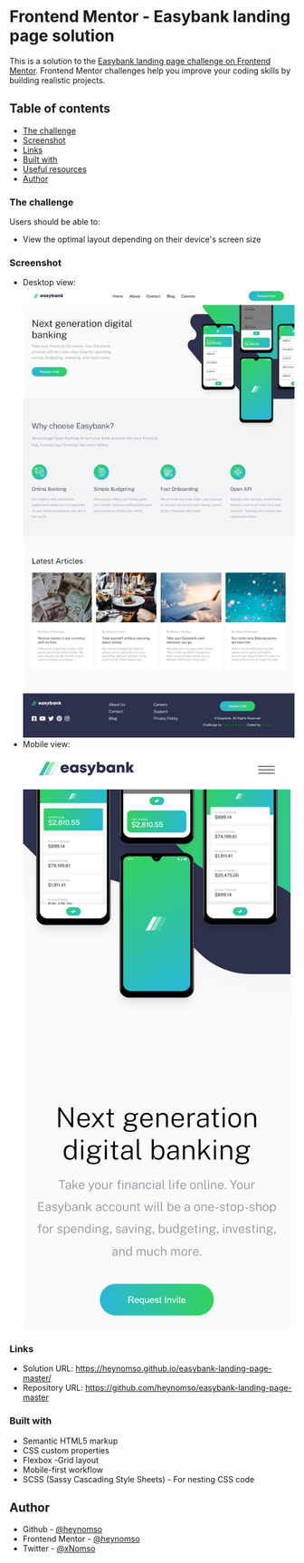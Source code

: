 # Frontend Mentor - Easybank landing page solution

This is a solution to the [Easybank landing page challenge on Frontend Mentor](https://www.frontendmentor.io/challenges/easybank-landing-page-WaUhkoDN). Frontend Mentor challenges help you improve your coding skills by building realistic projects. 

## Table of contents
  - [The challenge](#the-challenge)
  - [Screenshot](#screenshot)
  - [Links](#links)
  - [Built with](#built-with)
  - [Useful resources](#useful-resources)
-   [Author](#author)

### The challenge

Users should be able to:
- View the optimal layout depending on their device's screen size

### Screenshot

- Desktop view: ![Alt text](<output/Desktop view.png>)
- Mobile view: ![Alt text](<output/mobile view.png>)

### Links

- Solution URL: https://heynomso.github.io/easybank-landing-page-master/
- Repository URL: https://github.com/heynomso/easybank-landing-page-master

### Built with

- Semantic HTML5 markup
- CSS custom properties
- Flexbox
-Grid layout
- Mobile-first workflow
- SCSS (Sassy Cascading Style Sheets) - For nesting CSS code


## Author

- Github - [@heynomso](https://github.com/heynomso)
- Frontend Mentor - [@heynomso](https://www.frontendmentor.io/profile/heynomso)
- Twitter - [@xNomso](https://twitter.com/xNomso)
